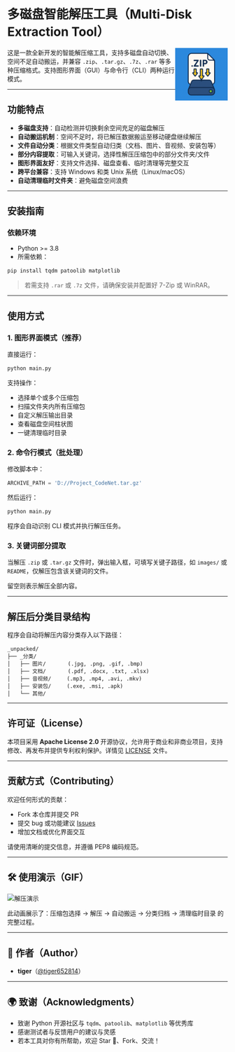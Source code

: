 # 多磁盘智能解压工具（Multi-Disk Extraction Tool）

<img src="icon.png" alt="项目图标" width="120" align="right" />

这是一款全新开发的智能解压缩工具，支持多磁盘自动切换、空间不足自动搬运，并兼容 `.zip`、`.tar.gz`、`.7z`、`.rar` 等多种压缩格式。支持图形界面（GUI）与命令行（CLI）两种运行模式。

---

## 功能特点

- **多磁盘支持**：自动检测并切换剩余空间充足的磁盘解压
- **自动搬运机制**：空间不足时，将已解压数据搬运至移动硬盘继续解压
- **文件自动分类**：根据文件类型自动归类（文档、图片、音视频、安装包等）
- **部分内容提取**：可输入关键词，选择性解压压缩包中的部分文件夹/文件
- **图形界面友好**：支持文件选择、磁盘查看、临时清理等完整交互
- **跨平台兼容**：支持 Windows 和类 Unix 系统（Linux/macOS）
- **自动清理临时文件夹**：避免磁盘空间浪费

---

## 安装指南

### 依赖环境
- Python >= 3.8
- 所需依赖：

```bash
pip install tqdm patoolib matplotlib
```

> 若需支持 `.rar` 或 `.7z` 文件，请确保安装并配置好 7-Zip 或 WinRAR。

---

## 使用方式

### 1. 图形界面模式（推荐）

直接运行：

```bash
python main.py
```

支持操作：
- 选择单个或多个压缩包
- 扫描文件夹内所有压缩包
- 自定义解压输出目录
- 查看磁盘空间柱状图
- 一键清理临时目录

### 2. 命令行模式（批处理）

修改脚本中：

```python
ARCHIVE_PATH = 'D://Project_CodeNet.tar.gz'
```

然后运行：

```bash
python main.py
```

程序会自动识别 CLI 模式并执行解压任务。

### 3. 关键词部分提取

当解压 `.zip` 或 `.tar.gz` 文件时，弹出输入框，可填写关键子路径，如 `images/` 或 `README`，仅解压包含该关键词的文件。

留空则表示解压全部内容。

---

## 解压后分类目录结构

程序会自动将解压内容分类存入以下路径：

```
_unpacked/
├── _分类/
│   ├── 图片/       (.jpg, .png, .gif, .bmp)
│   ├── 文档/       (.pdf, .docx, .txt, .xlsx)
│   ├── 音视频/     (.mp3, .mp4, .avi, .mkv)
│   ├── 安装包/     (.exe, .msi, .apk)
│   └── 其他/
```

---

## 许可证（License）

本项目采用 **Apache License 2.0** 开源协议，允许用于商业和非商业项目，支持修改、再发布并提供专利权利保护。详情见 [LICENSE](LICENSE) 文件。

---

## 贡献方式（Contributing）

欢迎任何形式的贡献：
- Fork 本仓库并提交 PR
- 提交 bug 或功能建议 [Issues](https://github.com/tiger652814/your-repo/issues)
- 增加文档或优化界面交互

请使用清晰的提交信息，并遵循 PEP8 编码规范。

---

## 🛠 使用演示（GIF）

![解压演示](extract-process.gif)

此动画展示了：压缩包选择 → 解压 → 自动搬运 → 分类归档 → 清理临时目录 的完整过程。

---

## 📝 作者（Author）

- **tiger**（[@tiger652814](https://github.com/tiger652814)）

---

## 🌍 致谢（Acknowledgments）

- 致谢 Python 开源社区与 `tqdm`、`patoolib`、`matplotlib` 等优秀库
- 感谢测试者与反馈用户的建议与灵感
- 若本工具对你有所帮助，欢迎 Star 🌟、Fork、交流！
